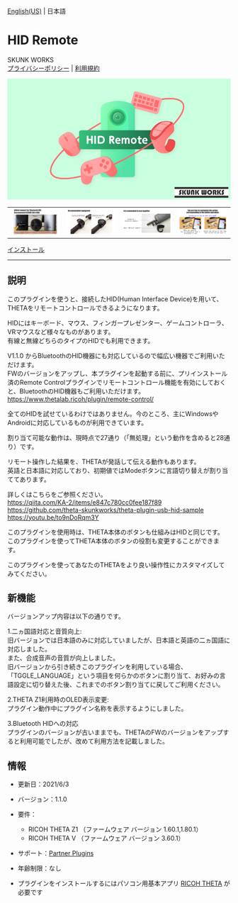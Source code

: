 [English(US)](README.md) | 日本語

# HID Remote
SKUNK WORKS  
[プライバシーポリシー](../../README.ja.md#%E3%83%97%E3%83%A9%E3%82%A4%E3%83%90%E3%82%B7%E3%83%BC%E3%83%9D%E3%83%AA%E3%82%B7%E3%83%BC) | [利用規約](../../README.ja.md#%E5%88%A9%E7%94%A8%E8%A6%8F%E7%B4%84)

<div align="center">
 <img src="1.png">
 <table>
  <tr>
   <td><img src="2.png"></td>
   <td><img src="3.png"></td>
   <td><img src="4.png"></td>
   <td><img src="5.png"></td>
  </tr>
 </table>
</div>

[インストール](https://link.ricoh360.com/plugins/skunkworks.hid/apk)

***

## 説明
このプラグインを使うと、接続したHID(Human Interface Device)を用いて、THETAをリモートコントロールできるようになります。  
  
HIDにはキーボード、マウス、フィンガープレゼンター、ゲームコントローラ、VRマウスなど様々なものがあります。  
有線と無線どちらのタイプのHIDでも利用できます。  
  
V1.1.0 からBluetoothのHID機器にも対応しているので幅広い機器でご利用いただけます。  
FWのバージョンをアップし、本プラグインを起動する前に、プリインストール済のRemote Controlプラグインでリモートコントロール機能を有効にしておくと、BluetoothのHID機器もご利用いただけます。  
https://www.thetalab.ricoh/plugin/remote-control/  
  
全てのHIDを試せているわけではありません。今のところ、主にWindowsやAndroidに対応しているものが利用できています。  
  

割り当て可能な動作は、現時点で27通り（「無処理」という動作を含めると28通り）です。  
  
リモート操作した結果を、THETAが発話して伝える動作もあります。  
英語と日本語に対応しており、初期値ではModeボタンに言語切り替えが割り当ててあります。  
  
詳しくはこちらをご参照ください。  
https://qiita.com/KA-2/items/e847c780cc0fee187f89  
https://github.com/theta-skunkworks/theta-plugin-usb-hid-sample  
https://youtu.be/to9nDoRqm3Y  
  
このプラグインを使用時は、THETA本体のボタンも仕組みはHIDと同じです。  
このプラグインを使ってTHETA本体のボタンの役割も変更することができます。  
  
このプラグインを使ってあなたのTHETAをより良い操作性にカスタマイズしてみてください。  
  
## 新機能
バージョンアップ内容は以下の通りです。  
  
1.二ヵ国語対応と音質向上:  
旧バージョンでは日本語のみに対応していましたが、日本語と英語の二ヵ国語に対応しました。  
また、合成音声の音質が向上しました。  
旧バージョンから引き続きこのプラグインを利用している場合、「TGGLE_LANGUAGE」という項目を何らかのボタンに割り当て、お好みの言語設定に切り替えた後、これまでのボタン割り当てに戻してご利用ください。  

2.THETA Z1利用時のOLED表示変更:  
プラグイン動作中にプラグイン名称を表示するようにしました。  

3.Bluetooth HIDへの対応  
プラグインのバージョンが古いままでも、THETAのFWのバージョンをアップすると利用可能でしたが、改めて利用方法を記載しました。  
  
## 情報
  * 更新日：2021/6/3
  * バージョン：1.1.0
  * 要件：
    * RICOH THETA Z1 （ファームウェア バージョン 1.60.1,1.80.1）
    * RICOH THETA V （ファームウェア バージョン 3.60.1）
  * サポート：[Partner Plugins](https://github.com/theta-skunkworks/theta-plugin-usb-hid-sample)
  * 年齢制限：なし

* プラグインをインストールするにはパソコン用基本アプリ [RICOH THETA](https://theta360.com/ja/about/application/pc.html#app-detail-01) が必要です

